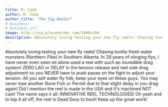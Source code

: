 ```yaml
---
title: R. Cook
author: R. Cook
author_title: "The Tug Dealer"
# business:
# business_url: 
image: http://via.placeholder.com/1000x350
description: Absolutely loving testing your new fly reels! Chasing toothy fresh water monsters (Northern Pike) in Southern Alberta.
---
```


Absolutely loving testing your new fly reels! Chasing toothy fresh water monsters (Northern Pike) in Southern Alberta. In 28 years of slinging flys, I have never even seen let alone used a reel with such an incredible drag system! ZERO LAG or DELAY in the tension release and reel side drag adjustment so you NEVER have to push pause on the fight to adjust your tension. All you salt water fly folk, keep your eyes on these guys. You may never lose another Bone Fish or Permit due to that slight delay in you drag again! Did I mention the reel is made in the USA and it's machined NOT cast!  The name says it all: INNOVATIVE REEL TECHNOLOGIES! Oh yeah and to top it all off, the reel is Dead Sexy to boot! 
Keep up the great work!